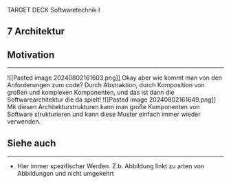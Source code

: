 
TARGET DECK
Softwaretechnik I

7 Architektur
--
## Motivation
***
![[Pasted image 20240802161603.png]]
Okay aber wie kommt man von den Anforderungen zum code? Durch Abstraktion, durch Komposition von großen und komplexen Komponenten, und das ist dann die Softwarearchitektur die da spielt!
![[Pasted image 20240802161649.png]]
Mit diesen Architekturstrukturen kann man große Komponenten von Software strukturieren und kann diese Muster einfach immer wieder verwenden.
## Siehe auch
***
* Hier immer spezifischer Werden. Z.b. Abbildung linkt zu arten von Abbildungen und nicht umgekehrt
